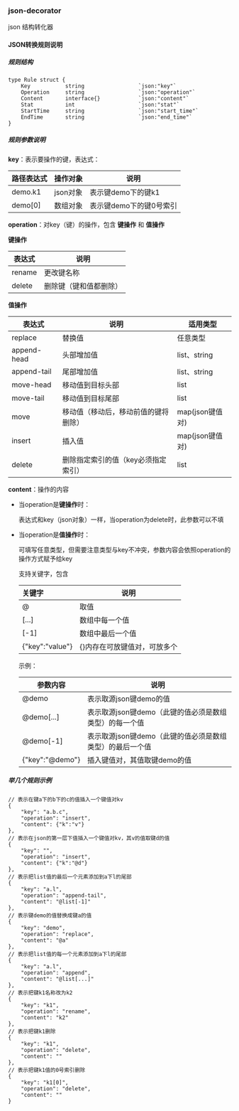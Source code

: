 ### **json-decorator**

json 结构转化器

#### **JSON转换规则说明**

##### 规则结构

```
type Rule struct {
	Key           string                 `json:"key"`
	Operation     string                 `json:"operation"`
	Content       interface{}            `json:"content"`
	Stat          int                    `json:"stat"`
	StartTime     string                 `json:"start_time"`
	EndTime       string                 `json:"end_time"`
}
```

##### 规则参数说明

**key**：表示要操作的键，表达式：

| 路径表达式 | 操作对象 | 说明                    |
| ---------- | -------- | ----------------------- |
| demo.k1    | json对象 | 表示键demo下的键k1      |
| demo[0]    | 数组对象 | 表示键demo下的键0号索引 |

**operation**：对key（键）的操作，包含 **键操作** 和 **值操作**

**键操作**

| 表达式 | 说明                   |
| ------ | ---------------------- |
| rename | 更改键名称             |
| delete | 删除键（键和值都删除） |

**值操作**

| 表达式      | 说明                                 | 适用类型        |
| ----------- | ------------------------------------ | --------------- |
| replace     | 替换值                               | 任意类型        |
| append-head | 头部增加值                           | list、string    |
| append-tail | 尾部增加值                           | list、string    |
| move-head   | 移动值到目标头部                     | list            |
| move-tail   | 移动值到目标尾部                     | list            |
| move        | 移动值（移动后，移动前值的键将删除） | map(json键值对) |
| insert      | 插入值                               | map(json键值对) |
| delete      | 删除指定索引的值（key必须指定索引）  | list            |

**content**：操作的内容

- 当operation是**键操作**时：

  表达式和key（json对象）一样，当operation为delete时，此参数可以不填

- 当operation是**值操作**时：

  可填写任意类型，但需要注意类型与key不冲突，参数内容会依照operation的操作方式赋予给key

  支持关键字，包含

  | 关键字          | 说明                         |
  | :-------------- | ---------------------------- |
  | @               | 取值                         |
  | [...]           | 数组中每一个值               |
  | [-1]            | 数组中最后一个值             |
  | {"key":"value"} | {}内存在可放键值对，可放多个 |
  
   示例：
  
  | 参数内容        | 说明                                                     |
  | --------------- | -------------------------------------------------------- |
  | @demo           | 表示取源json键demo的值                                   |
  | @demo[...]      | 表示取源json键demo（此键的值必须是数组类型）的每一个值   |
  | @demo[-1]       | 表示取源json键demo（此键的值必须是数组类型）的最后一个值 |
  | {"key":"@demo"} | 插入键值对，其值取键demo的值                             |

##### 举几个规则示例

```
// 表示在键a下的b下的c的值插入一个键值对kv
{
    "key": "a.b.c",
    "operation": "insert",
    "content": {"k":"v"}
},
// 表示在json的第一层下值插入一个键值对kv，其v的值取键d的值
{
    "key": "",
    "operation": "insert",
    "content": {"k":"@d"}
},
// 表示把list值的最后一个元素添加到a下l的尾部
{
    "key": "a.l",
    "operation": "append-tail",
    "content": "@list[-1]"
},
// 表示键demo的值替换成键a的值
{
    "key": "demo",
    "operation": "replace",
    "content": "@a"
},
// 表示把list值的每一个元素添加到a下l的尾部
{
    "key": "a.l",
    "operation": "append",
    "content": "@list[...]"
},
// 表示把键k1名称改为k2
{
    "key": "k1",
    "operation": "rename",
    "content": "k2"
},
// 表示把键k1删除
{
    "key": "k1",
    "operation": "delete",
    "content": ""
},
// 表示把键k1值的0号索引删除
{
    "key": "k1[0]",
    "operation": "delete",
    "content": ""
}
```


